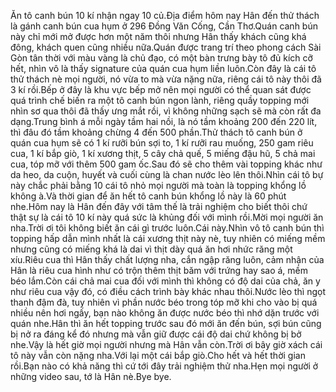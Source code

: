 Ăn tô canh bún 10 kí nhận ngay 10 củ.Địa điểm hôm nay Hân đến thử thách là gánh canh bún cua hụm ở 296 Đồng Văn Cống, Cần Thơ.Quán canh bún này chỉ mới mở được hơn một năm thôi nhưng Hân thấy khách cũng khá đông, khách quen cũng nhiều nữa.Quán được trang trí theo phong cách Sài Gòn tân thời với màu vàng là chủ đạo, có một bàn trưng bày tô đủ kích cỡ hết, nhìn vô là thấy signature của quán cua hụm liền luôn.Còn đây là cái tô thử thách nè mọi người, nó vừa to mà vừa nặng nữa, riêng cái tô này thôi đã 3 kí rồi.Bếp ở đây là khu vực bếp mở nên mọi người có thể quan sát được quá trình chế biến ra một tô canh bún ngon lành, riêng quầy topping mới nhìn sơ qua thôi đã thấy ưng mắt rồi, vì không những sạch sẽ mà còn rất đa dạng.Trung bình á mỗi ngày tầm hai nồi, là nó tầm khoảng 200 đến 220 lít, thì đâu đó tầm khoảng chừng 4 đến 500 phần.Thử thách tô canh bún ở quán cua hụm sẽ có 1 kí rưỡi bún sợi to, 1 kí rưỡi rau muống, 250 gam riêu cua, 1 kí bắp giò, 1 kí xương thịt, 5 cây chả quế, 5 miếng đậu hũ, 5 chả mai cua, tóp mỡ với thêm 500 gam ốc.Sau đó sẽ cho thêm vài topping khác như da heo, da cuộn, huyết và cuối cùng là chan nước lèo lên thôi.Nhìn cái tô bự này chắc phải bằng 10 cái tô nhỏ mọi người mà toàn là topping khổng lồ không à.Và thời gian để ăn hết tô canh bún khổng lồ này là 60 phút nhe.Hôm nay là Hân đến đây với tâm thế là trải nghiệm cho biết thôi chứ thật sự là cái tô 10 kí này quá sức là khủng đối với mình rồi.Mời mọi người ăn nha.Trời ơi tôi không biết ăn cái gì trước luôn.Cái này.Nhìn vô tô canh bún thì topping hấp dẫn mình nhất là cái xương thịt này nè, tuy nhiên có miếng mềm nhưng cũng có miếng khá là dai vì thịt dày quá ăn hơi nhức răng một xíu.Riêu cua thì Hân thấy chất lượng nha, cắn ngập răng luôn, cảm nhận của Hân là riêu cua hình như có trộn thêm thịt băm với trứng hay sao á, mềm béo lắm.Còn cái chả mai cua đối với mình thì không có độ dai của chả, ăn y như riêu cua vậy đó, có điều cách trình bày khác nhau thôi.Nước lèo thì ngọt thanh đậm đà, tuy nhiên vì phần nước béo trong tóp mỡ khi cho vào bị quá nhiều nên hơi ngấy, bạn nào không ăn được nước béo thì nhớ dặn trước với quán nhe.Hân thì ăn hết topping trước sau đó mới ăn đến bún, sợi bún cũng bị nở ra đáng kể đó nhưng mà vẫn giữ được cái độ dai chứ không bị bở nhe.Vậy là hết giờ mọi người nhưng mà Hân vẫn còn.Trời ơi bây giờ xách cái tô này vẫn còn nặng nha.Với lại một cái bắp giò.Cho hết và hết thời gian rồi.Bạn nào có khả năng thì cứ tới đây trải nghiệm thử nha.Hẹn mọi người ở những video sau, tớ là Hân nè.Bye bye.
